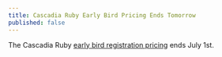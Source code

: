 ```yaml
---
title: Cascadia Ruby Early Bird Pricing Ends Tomorrow
published: false
---
```


The Cascadia Ruby [early bird registration pricing][reg] ends July 1st.

[reg]: LINK
